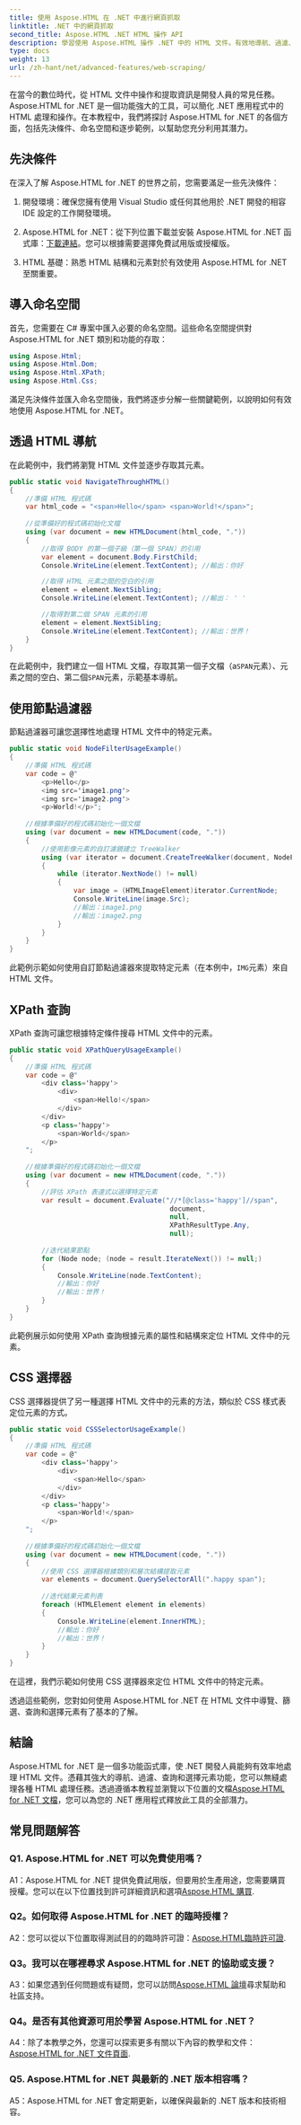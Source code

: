 ```yaml
---
title: 使用 Aspose.HTML 在 .NET 中進行網頁抓取
linktitle: .NET 中的網頁抓取
second_title: Aspose.HTML .NET HTML 操作 API
description: 學習使用 Aspose.HTML 操作 .NET 中的 HTML 文件。有效地導航、過濾、查詢和選擇元素以增強 Web 開發。
type: docs
weight: 13
url: /zh-hant/net/advanced-features/web-scraping/
---
```


在當今的數位時代，從 HTML 文件中操作和提取資訊是開發人員的常見任務。 Aspose.HTML for .NET 是一個功能強大的工具，可以簡化 .NET 應用程式中的 HTML 處理和操作。在本教程中，我們將探討 Aspose.HTML for .NET 的各個方面，包括先決條件、命名空間和逐步範例，以幫助您充分利用其潛力。

## 先決條件

在深入了解 Aspose.HTML for .NET 的世界之前，您需要滿足一些先決條件：

1. 開發環境：確保您擁有使用 Visual Studio 或任何其他用於 .NET 開發的相容 IDE 設定的工作開發環境。

2.  Aspose.HTML for .NET：從下列位置下載並安裝 Aspose.HTML for .NET 函式庫：[下載連結](https://releases.aspose.com/html/net/)。您可以根據需要選擇免費試用版或授權版。

3. HTML 基礎：熟悉 HTML 結構和元素對於有效使用 Aspose.HTML for .NET 至關重要。

## 導入命名空間

首先，您需要在 C# 專案中匯入必要的命名空間。這些命名空間提供對 Aspose.HTML for .NET 類別和功能的存取：

```csharp
using Aspose.Html;
using Aspose.Html.Dom;
using Aspose.Html.XPath;
using Aspose.Html.Css;
```

滿足先決條件並匯入命名空間後，我們將逐步分解一些關鍵範例，以說明如何有效地使用 Aspose.HTML for .NET。

## 透過 HTML 導航

在此範例中，我們將瀏覽 HTML 文件並逐步存取其元素。

```csharp
public static void NavigateThroughHTML()
{
    //準備 HTML 程式碼
    var html_code = "<span>Hello</span> <span>World!</span>";
    
    //從準備好的程式碼初始化文檔
    using (var document = new HTMLDocument(html_code, "."))
    {
        //取得 BODY 的第一個子級（第一個 SPAN）的引用
        var element = document.Body.FirstChild;
        Console.WriteLine(element.TextContent); //輸出：你好

        //取得 HTML 元素之間的空白的引用
        element = element.NextSibling;
        Console.WriteLine(element.TextContent); //輸出： ' '

        //取得對第二個 SPAN 元素的引用
        element = element.NextSibling;
        Console.WriteLine(element.TextContent); //輸出：世界！
    }
}
```

在此範例中，我們建立一個 HTML 文檔，存取其第一個子文檔（a`SPAN`元素）、元素之間的空白、第二個`SPAN`元素，示範基本導航。

## 使用節點過濾器

節點過濾器可讓您選擇性地處理 HTML 文件中的特定元素。

```csharp
public static void NodeFilterUsageExample()
{
    //準備 HTML 程式碼
    var code = @"
        <p>Hello</p>
        <img src='image1.png'>
        <img src='image2.png'>
        <p>World!</p>";
    
    //根據準備好的程式碼初始化一個文檔
    using (var document = new HTMLDocument(code, "."))
    {
        //使用影像元素的自訂濾鏡建立 TreeWalker
        using (var iterator = document.CreateTreeWalker(document, NodeFilter.SHOW_ALL, new OnlyImageFilter()))
        {
            while (iterator.NextNode() != null)
            {
                var image = (HTMLImageElement)iterator.CurrentNode;
                Console.WriteLine(image.Src);
                //輸出：image1.png
                //輸出：image2.png
            }
        }
    }
}
```

此範例示範如何使用自訂節點過濾器來提取特定元素（在本例中，`IMG`元素）來自 HTML 文件。

## XPath 查詢

XPath 查詢可讓您根據特定條件搜尋 HTML 文件中的元素。

```csharp
public static void XPathQueryUsageExample()
{
    //準備 HTML 程式碼
    var code = @"
        <div class='happy'>
            <div>
                <span>Hello!</span>
            </div>
        </div>
        <p class='happy'>
            <span>World</span>
        </p>
    ";
    
    //根據準備好的程式碼初始化一個文檔
    using (var document = new HTMLDocument(code, "."))
    {
        //評估 XPath 表達式以選擇特定元素
        var result = document.Evaluate("//*[@class='happy']//span",
                                        document,
                                        null,
                                        XPathResultType.Any,
                                        null);
        
        //迭代結果節點
        for (Node node; (node = result.IterateNext()) != null;)
        {
            Console.WriteLine(node.TextContent);
            //輸出：你好
            //輸出：世界！
        }
    }
}
```

此範例展示如何使用 XPath 查詢根據元素的屬性和結構來定位 HTML 文件中的元素。

## CSS 選擇器

CSS 選擇器提供了另一種選擇 HTML 文件中的元素的方法，類似於 CSS 樣式表定位元素的方式。

```csharp
public static void CSSSelectorUsageExample()
{
    //準備 HTML 程式碼
    var code = @"
        <div class='happy'>
            <div>
                <span>Hello</span>
            </div>
        </div>
        <p class='happy'>
            <span>World!</span>
        </p>
    ";
    
    //根據準備好的程式碼初始化一個文檔
    using (var document = new HTMLDocument(code, "."))
    {
        //使用 CSS 選擇器根據類別和層次結構提取元素
        var elements = document.QuerySelectorAll(".happy span");
        
        //迭代結果元素列表
        foreach (HTMLElement element in elements)
        {
            Console.WriteLine(element.InnerHTML);
            //輸出：你好
            //輸出：世界！
        }
    }
}
```

在這裡，我們示範如何使用 CSS 選擇器來定位 HTML 文件中的特定元素。

透過這些範例，您對如何使用 Aspose.HTML for .NET 在 HTML 文件中導覽、篩選、查詢和選擇元素有了基本的了解。

## 結論

 Aspose.HTML for .NET 是一個多功能函式庫，使 .NET 開發人員能夠有效率地處理 HTML 文件。憑藉其強大的導航、過濾、查詢和選擇元素功能，您可以無縫處理各種 HTML 處理任務。透過遵循本教程並瀏覽以下位置的文檔[Aspose.HTML for .NET 文檔](https://reference.aspose.com/html/net/)，您可以為您的 .NET 應用程式釋放此工具的全部潛力。

## 常見問題解答

### Q1. Aspose.HTML for .NET 可以免費使用嗎？

A1：Aspose.HTML for .NET 提供免費試用版，但要用於生產用途，您需要購買授權。您可以在以下位置找到許可詳細資訊和選項[Aspose.HTML 購買](https://purchase.aspose.com/buy).

### Q2。如何取得 Aspose.HTML for .NET 的臨時授權？

 A2：您可以從以下位置取得測試目的的臨時許可證：[Aspose.HTML臨時許可證](https://purchase.aspose.com/temporary-license/).

### Q3。我可以在哪裡尋求 Aspose.HTML for .NET 的協助或支援？

 A3：如果您遇到任何問題或有疑問，您可以訪問[Aspose.HTML 論壇](https://forum.aspose.com/)尋求幫助和社區支持。

### Q4。是否有其他資源可用於學習 Aspose.HTML for .NET？

 A4：除了本教學之外，您還可以探索更多有關以下內容的教學和文件：[Aspose.HTML for .NET 文件頁面](https://reference.aspose.com/html/net/).

### Q5. Aspose.HTML for .NET 與最新的 .NET 版本相容嗎？

A5：Aspose.HTML for .NET 會定期更新，以確保與最新的 .NET 版本和技術相容。